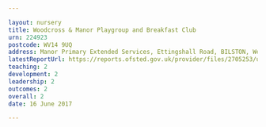 ```yaml
---

layout: nursery
title: Woodcross & Manor Playgroup and Breakfast Club
urn: 224923
postcode: WV14 9UQ
address: Manor Primary Extended Services, Ettingshall Road, BILSTON, West Midlands, WV14 9UQ
latestReportUrl: https://reports.ofsted.gov.uk/provider/files/2705253/urn/224923.pdf
teaching: 2
development: 2
leadership: 2
outcomes: 2
overall: 2
date: 16 June 2017

---
```

